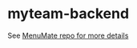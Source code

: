 # myteam-backend

See [MenuMate repo for more details](https://github.com/connorcodefoot/Menu-Mate)

